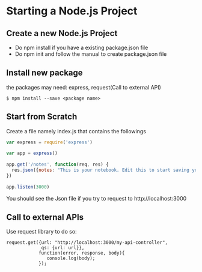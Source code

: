 # Starting a Node.js Project

## Create a new Node.js Project
- Do npm install if you have a existing package.json file
- Do npm init and follow the manual to create package.json file

## Install new package
the packages may need: express, request(Call to external API)
```
$ npm install --save <package name>
```

## Start from Scratch 
Create a file namely index.js that contains the followings
```javascript
var express = require('express')
 
var app = express()
 
app.get('/notes', function(req, res) {
  res.json({notes: "This is your notebook. Edit this to start saving your notes!"})
})
 
app.listen(3000)
```
You should see the Json file if you try to request to http://localhost:3000

## Call to external APIs
Use request library to do so:
```
request.get({url: "http://localhost:3000/my-api-controller", 
             qs: {url: url}},
            function(error, response, body){
               console.log(body);
            });
```